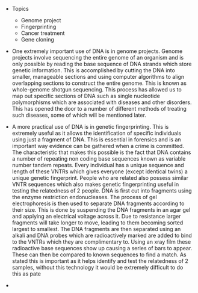 - Topics
	- Genome project
	- Fingerprinting
	- Cancer treatment
	- Gene cloning

- One extremely important use of DNA is in genome projects. Genome projects involve sequencing the entire genome of an organism and is only possible by reading the base sequence of DNA strands which store genetic information. This is accomplished by cutting the DNA into smaller, manageable sections and using computer algorithms to align overlapping sections to construct the entire genome. This is known as whole-genome shotgun sequencing. This process has allowed us to map out specific sections of DNA such as single nucleotide polymorphisms which are associated with diseases and other disorders. This has opened the door to a number of different methods of treating such diseases, some of which will be mentioned later.

- A more practical use of DNA is in genetic fingerprinting. This is extremely useful as it allows the identification of specific individuals using just a fragment of DNA. This is essential in forensics and is an important way evidence can be gathered when a crime is committed. The characteristic that makes this possible is the fact that DNA contains a number of repeating non coding base sequences known as variable number tandem repeats. Every individual has a unique sequence and length of these VNTRs which gives everyone (except identical twins) a unique genetic fingerprint. People who are related also possess similar VNTR sequences which also makes genetic fingerprinting useful in testing the relatedness of 2 people. DNA is first cut into fragments using the enzyme restriction endonucleases. The process of gel electrophoresis is then used to separate DNA fragments according to their size. This is done by suspending the DNA fragments in an agar gel and applying an electrical voltage across it. Due to resistance larger fragments will take longer to move, leading to them becoming sorted largest to smallest. The DNA fragments are then separated using an alkali and DNA probes which are radioactively marked are added to bind to the VNTRs which they are complimentary to. Using an xray film these radioactive base sequences show up causing a series of bars to appear. These can then be compared to known sequences to find a match. As stated this is important as it helps identify and test the relatedness of 2 samples, without this technology it would be extremely difficult to do this as pate

- 